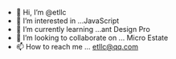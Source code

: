 - 👋 Hi, I’m @etllc
- 👀 I’m interested in ...JavaScript 
- 🌱 I’m currently learning ...ant Design Pro
- 💞️ I’m looking to collaborate on ... Micro Estate
- 📫 How to reach me ... etllc@qq.com

<!---
etllc/etllc is a ✨ special ✨ repository because its `README.md` (this file) appears on your GitHub profile.
You can click the Preview link to take a look at your changes.
--->
